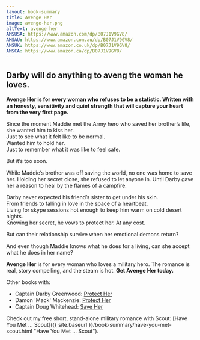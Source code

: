 ```yaml
---
layout: book-summary
title: Avenge Her
image: avenge-her.png
altText: avenge her
AMSUSA: https://www.amazon.com/dp/B07J1V9GV8/
AMSAU: https://www.amazon.com.au/dp/B07J1V9GV8/
AMSUK: https://www.amazon.co.uk/dp/B07J1V9GV8/
AMSCA: https://www.amazon.ca/dp/B07J1V9GV8/
---
```


## Darby will do anything to aveng the woman he loves.

**Avenge Her is for every woman who refuses to be a statistic. Written with an honesty, sensitivity and quiet strength that will capture your heart from the very first page.**

Since the moment Maddie met the Army hero who saved her brother’s life, she wanted him to kiss her.<br>Just to see what it felt like to be normal.<br>Wanted him to hold her.<br>
Just to remember what it was like to feel safe.

But it’s too soon.

While Maddie’s brother was off saving the world, no one was home to save her. Holding her secret close, she refused to let anyone in. Until Darby gave her a reason to heal by the flames of a campfire.

Darby never expected his friend’s sister to get under his skin.<br>From friends to falling in love in the space of a heartbeat.<br>Living for skype sessions hot enough to keep him warm on cold desert nights.<br>Knowing her secret, he vows to protect her. At any cost.


But can their relationship survive when her emotional demons return?

And even though Maddie knows what he does for a living, can she accept what he does in her name?

**Avenge Her** is for every woman who loves a military hero. The romance is real, story compelling, and the steam is hot. **Get Avenge Her today.**


Other books with:
- Captain Darby Greenwood: [Protect Her](https://www.amazon.com/dp/B07J429XPV/ "Protect Her") 
- Damon 'Mack' Mackenzie: [Protect Her](https://www.amazon.com/dp/B07J429XPV/ "Protect Her") 
- Captain Doug Whitehead: [Save Her](https://www.amazon.com/dp/B07QXP78SZ/ "Save Her")

Check out my free short, stand-alone military romance with Scout: [Have You Met ... Scout]({{ site.baseurl }}/book-summary/have-you-met-scout.html "Have You Met ... Scout"). 